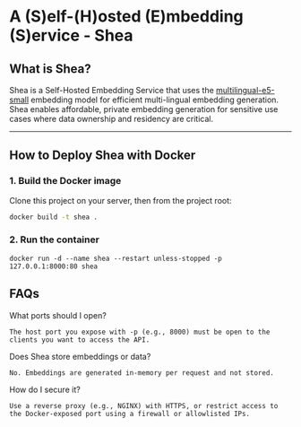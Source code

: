 # A (S)elf-(H)osted (E)mbedding (S)ervice - Shea

## What is Shea?
Shea is a Self-Hosted Embedding Service that uses the [multilingual-e5-small](https://huggingface.co/intfloat/multilingual-e5-small) embedding model for efficient multi-lingual embedding generation. Shea enables affordable, private embedding generation for sensitive use cases where data ownership and residency are critical.

---

## How to Deploy Shea with Docker

### 1. Build the Docker image
Clone this project on your server, then from the project root:
```bash
docker build -t shea .
```

### 2. Run the container
```
docker run -d --name shea --restart unless-stopped -p 127.0.0.1:8000:80 shea
```

## FAQs
What ports should I open?

    The host port you expose with -p (e.g., 8000) must be open to the clients you want to access the API.

Does Shea store embeddings or data?

    No. Embeddings are generated in-memory per request and not stored.

How do I secure it?

    Use a reverse proxy (e.g., NGINX) with HTTPS, or restrict access to the Docker-exposed port using a firewall or allowlisted IPs.
